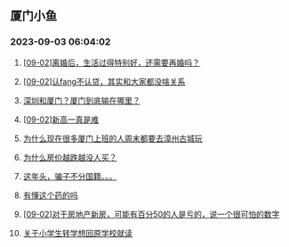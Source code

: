 ## 厦门小鱼 
### 2023-09-03 06:04:02

1. [[09-02]离婚后，生活过得特别好，还需要再婚吗？](http://bbs.xmfish.com/read-htm-tid-18064881.html)

2. [[09-02]认fang不认贷，其实和大家都没啥关系](http://bbs.xmfish.com/read-htm-tid-18064745.html)

3. [深圳和厦门？厦门到底输在哪里？](http://bbs.xmfish.com/read-htm-tid-18064842.html)

4. [[09-02]新高一真是难](http://bbs.xmfish.com/read-htm-tid-18064871.html)

5. [为什么现在很多厦门上班的人周末都要去漳州古城玩](http://bbs.xmfish.com/read-htm-tid-18064948.html)

6. [为什么房价越跌越没人买？](http://bbs.xmfish.com/read-htm-tid-18064910.html)

7. [这年头，骗子不分国籍。。。](http://bbs.xmfish.com/read-htm-tid-18064846.html)

8. [有懂这个药的吗](http://bbs.xmfish.com/read-htm-tid-18064911.html)

9. [[09-02]对于房地产新房，可能有百分50的人是亏的，说一个很可怕的数字](http://bbs.xmfish.com/read-htm-tid-18064876.html)

10. [关于小学生转学想回原学校就读](http://bbs.xmfish.com/read-htm-tid-18064723.html)


